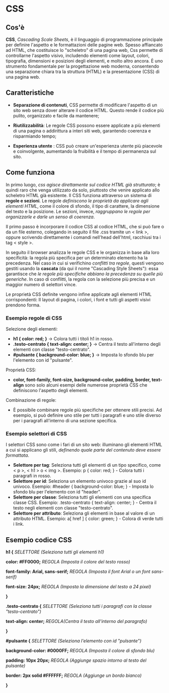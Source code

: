 # CSS

## Cos'è

**CSS**, _Cascading Scale Sheets_, è il linguaggio di programmazione principale per definire l'aspetto e le formattazioni delle pagine web. Spesso affiancato ad HTML, che costituisce lo "scheletro" di una pagina web, Css permette di controllarne l'aspetto visivo, includendo elementi come layout, colori, tipografia, dimensioni e posizioni degli elementi, e molto altro ancora. È uno strumento fondamentale per la progettazione web moderna, consentendo una separazione chiara tra la struttura (HTML) e la presentazione (CSS) di una pagina web.

## Caratteristiche

- **Separazione di contenuti**, CSS permette di modificare l'aspetto di un sito web senza dover alterare il codice HTML. Questo rende il codice più pulito, organizzato e facile da mantenere;

- **Riutilizzabilità**: Le regole CSS possono essere applicate a più elementi di una pagina o addirittura a interi siti web, garantendo coerenza e risparmiando tempo;

- **Esperienza utente** : CSS può creare un'esperienza utente più piacevole e coinvolgente, aumentando la fruibilità e il tempo di permanenza sul sito.

## Come funziona

In primo luogo, _css agisce direttamente sul codice HTML già strutturato_; è quindi raro che venga utilizzato da solo, piuttosto che venire applicato allo scheletro HTML già esistente.
Il CSS funziona attraverso un sistema di **regole e sezioni**. Le regole _definiscono le proprietà da applicare agli elementi HTML_, come il colore di sfondo, il tipo di carattere, la dimensione del testo e la posizione. Le sezioni, invece, _raggruppano le regole per organizzarle e darle un senso di coerenza_.

Il primo passo è incorporare il codice CSS al codice HTML, che si può fare o da un file esterno, colegando in seguito il file .css tramite un < link >, oppure scrivendo direttamente i comandi nell'head dell'html, racchiusi tra i tag < style >.

In seguito il browser analizza le regole CSS e le organizza in base alla loro specificità: la regola più specifica per un determinato elemento ha la precedenza. Nel caso in cui si verifichino _conflitti tra regole_, questi vengono gestiti usando la **cascata** (da qui il nome "Cascading Style Sheets"): essa garantisce che _le regole più specifiche abbiano la precedenza su quelle più generiche_. In caso di conflitti, la regola con la selezione più precisa e un maggior numero di selettori vince.

Le proprietà CSS definite vengono infine applicate agli elementi HTML corrispondenti: Il layout di pagina, i colori, i font e tutti gli aspetti visivi prendono forma.

### Esempio regole di CSS

Selezione degli elementi:

- **h1 { color: red; }** -> Colora tutti i titoli h1 in rosso.
- **.testo-centrato { text-align: center; }** -> Centra il testo all'interno degli elementi con classe "testo-centrato".
- **#pulsante { background-color: blue; }** -> Imposta lo sfondo blu per l'elemento con id "pulsante".

Proprietà CSS:

- **color, font-family, font-size, background-color, padding, border, text-align** sono solo alcuni esempi delle numerose proprietà CSS che definiscono l'aspetto degli elementi.

Combinazione di regole:

- È possibile combinare regole più specifiche per ottenere stili precisi. Ad esempio, si può definire uno stile per tutti i paragrafi e uno stile diverso per i paragrafi all'interno di una sezione specifica.

### Esempio selettori di CSS

I selettori CSS sono come i fari di un sito web: illuminano gli elementi HTML a cui si applicano gli stili, _definendo quale parte del contenuto deve essere formattata_.

- **Selettore per tag**: Seleziona tutti gli elementi di un tipo specifico, come < p >, < h1 > o < img >. Esempio: p { color: red; } - Colora tutti i paragrafi in rosso.
- **Selettore per id**: Seleziona un elemento univoco grazie al suo id univoco. Esempio: #header { background-color: blue; } - Imposta lo sfondo blu per l'elemento con id "header".
- **Selettore per classe**: Seleziona tutti gli elementi con una specifica classe CSS. Esempio: .testo-centrato { text-align: center; } - Centra il testo negli elementi con classe "testo-centrato".
- **Selettore per attributo**: Seleziona gli elementi in base al valore di un attributo HTML. Esempio: a[ href ] { color: green; } - Colora di verde tutti i link.

## Esempio codice CSS

**h1 {** _SELETTORE (Seleziona tutti gli elementi h1)_

**color: #FF0000;** _REGOLA (Imposta il colore del testo rosso)_

**font-family: Arial, sans-serif;** _REGOLA (Imposta il font Arial o un font sans-serif)_

**font-size: 24px;** _REGOLA (Imposta la dimensione del testo a 24 pixel)_

**}**

**.testo-centrato {** _SELETTORE (Seleziona tutti i paragrafi con la classe "testo-centrato")_

**text-align: center;** _REGOLA(Centra il testo all'interno del paragrafo)_

**}**

**#pulsante {** _SELETTORE (Seleziona l'elemento con id "pulsante")_

**background-color: #0000FF;** _REGOLA (Imposta il colore di sfondo blu)_

**padding: 10px 20px;** _REGOLA (Aggiunge spazio intorno al testo del pulsante)_

**border: 2px solid #FFFFFF;** _REGOLA (Aggiunge un bordo bianco)_

**}**
